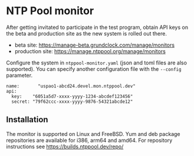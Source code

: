 # NTP Pool monitor

After getting invitated to participate in the test program, obtain API
keys on the beta and production site as the new system is rolled out
there.

 - beta site: https://manage-beta.grundclock.com/manage/monitors
 - production site: https://manage.ntppool.org/manage/monitors

Configure the system in `ntppool-monitor.yaml` (json and toml files
are also supported). You can specify another configuration file with
the `--config` parameter.

    name:       "uspao1-abcd24.devel.mon.ntppool.dev"
    api:
      key:    "6051a5d7-xxxx-yyyy-1234-abcdef123456"
      secret: "79f62ccc-xxxx-yyyy-9876-54321abcde12"

## Installation

The monitor is supported on Linux and FreeBSD. Yum and deb package
repositories are available for i386, arm64 and amd64. For repository
instructions see https://builds.ntppool.dev/repo/
